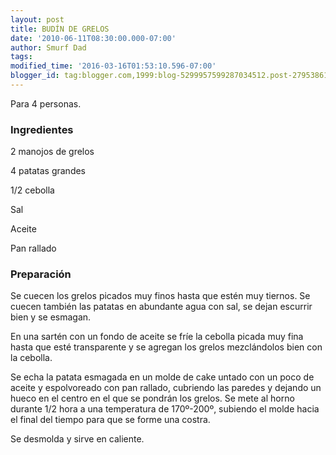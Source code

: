 ```yaml
---
layout: post
title: BUDÍN DE GRELOS
date: '2010-06-11T08:30:00.000-07:00'
author: Smurf Dad
tags: 
modified_time: '2016-03-16T01:53:10.596-07:00'
blogger_id: tag:blogger.com,1999:blog-5299957599287034512.post-279538615473619965
---
```


Para 4 personas.

<h3>Ingredientes</h3>

2 manojos de grelos

4 patatas grandes

1/2 cebolla

Sal

Aceite

Pan rallado

<h3>Preparación</h3>

Se cuecen los grelos picados muy finos hasta que estén muy tiernos. Se cuecen también las patatas en abundante agua con sal, se dejan escurrir bien y se esmagan.

En una sartén con un fondo de aceite se fríe la cebolla picada muy fina hasta que esté transparente y se agregan los grelos mezclándolos bien con la cebolla.

Se echa la patata esmagada en un molde de cake untado con un poco de aceite y espolvoreado con pan rallado, cubriendo las paredes y dejando un hueco en el centro en el que se pondrán los grelos. Se mete al horno durante 1/2 hora a una temperatura de 170&ordm;-200&ordm;, subiendo el molde hacia el final del tiempo para que se forme una costra.

Se desmolda y sirve en caliente.


